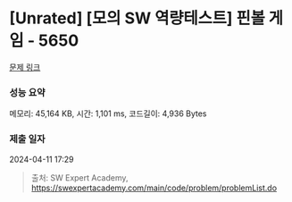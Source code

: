 # [Unrated] [모의 SW 역량테스트] 핀볼 게임 - 5650 

[문제 링크](https://swexpertacademy.com/main/code/problem/problemDetail.do?contestProbId=AWXRF8s6ezEDFAUo) 

### 성능 요약

메모리: 45,164 KB, 시간: 1,101 ms, 코드길이: 4,936 Bytes

### 제출 일자

2024-04-11 17:29



> 출처: SW Expert Academy, https://swexpertacademy.com/main/code/problem/problemList.do